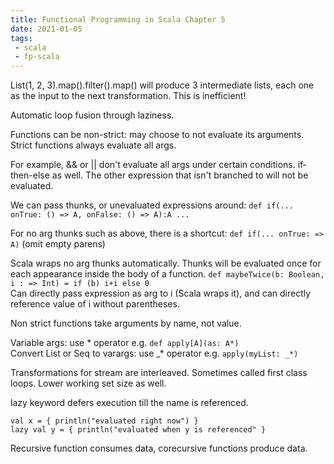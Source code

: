 ```yaml
---
title: Functional Programming in Scala Chapter 5
date: 2021-01-05
tags:
 - scala
 - fp-scala
---
```


List(1, 2, 3).map().filter().map() will produce 3 intermediate lists, each one as the input to the next transformation.
This is inefficient!

Automatic loop fusion through laziness.

Functions can be non-strict: may choose to not evaluate its arguments. Strict functions always evaluate all args.

For example, && or || don't evaluate all args under certain conditions. if-then-else as well. 
The other expression that isn't branched to will not be evaluated.

We can pass thunks, or unevaluated expressions around: `def if(... onTrue: () => A, onFalse: () => A):A ...`

For no arg thunks such as above, there is a shortcut: `def if(... onTrue: => A)` (omit empty parens)

Scala wraps no arg thunks automatically. Thunks will be evaluated once for each appearance inside the 
body of a function.
`def maybeTwice(b: Boolean, i : => Int) = if (b) i+i else 0`  
Can directly pass expression as arg to i (Scala wraps it), and can directly reference value of i without parentheses.

Non strict functions take arguments by name, not value.

Variable args: use * operator
e.g. `def apply[A](as: A*)`  
Convert List or Seq to varargs: use _* operator
e.g. `apply(myList: _*)`

Transformations for stream are interleaved. Sometimes called first class loops. 
Lower working set size as well.

lazy keyword defers execution till the name is referenced.
```
val x = { println("evaluated right now") }
lazy val y = { println("evaluated when y is referenced" }
```
Recursive function consumes data, corecursive functions produce data.
